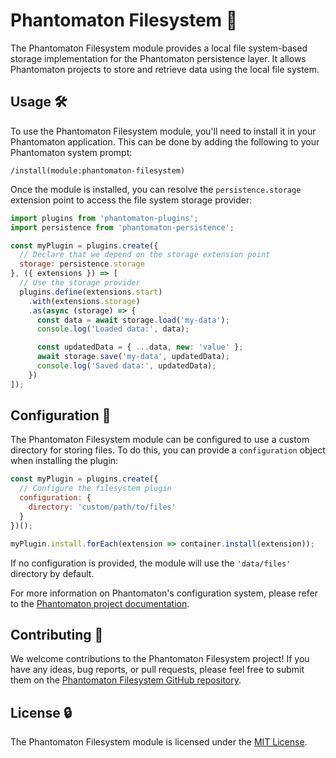 # Phantomaton Filesystem 💽

The Phantomaton Filesystem module provides a local file system-based storage implementation for the Phantomaton persistence layer. It allows Phantomaton projects to store and retrieve data using the local file system.

## Usage 🛠️

To use the Phantomaton Filesystem module, you'll need to install it in your Phantomaton application. This can be done by adding the following to your Phantomaton system prompt:

```
/install(module:phantomaton-filesystem)
```

Once the module is installed, you can resolve the `persistence.storage` extension point to access the file system storage provider:

```javascript
import plugins from 'phantomaton-plugins';
import persistence from 'phantomaton-persistence';

const myPlugin = plugins.create({
  // Declare that we depend on the storage extension point
  storage: persistence.storage
}, ({ extensions }) => [
  // Use the storage provider
  plugins.define(extensions.start)
    .with(extensions.storage)
    .as(async (storage) => {
      const data = await storage.load('my-data');
      console.log('Loaded data:', data);

      const updatedData = { ...data, new: 'value' };
      await storage.save('my-data', updatedData);
      console.log('Saved data:', updatedData);
    })
]);
```

## Configuration 🔧

The Phantomaton Filesystem module can be configured to use a custom directory for storing files. To do this, you can provide a `configuration` object when installing the plugin:

```javascript
const myPlugin = plugins.create({
  // Configure the filesystem plugin
  configuration: {
    directory: 'custom/path/to/files'
  }
})();

myPlugin.install.forEach(extension => container.install(extension));
```

If no configuration is provided, the module will use the `'data/files'` directory by default.

For more information on Phantomaton's configuration system, please refer to the [Phantomaton project documentation](https://github.com/phantomaton-ai/phantomaton#configuration-).

## Contributing 🦄

We welcome contributions to the Phantomaton Filesystem project! If you have any ideas, bug reports, or pull requests, please feel free to submit them on the [Phantomaton Filesystem GitHub repository](https://github.com/phantomaton-ai/phantomaton-filesystem).

## License 🔒

The Phantomaton Filesystem module is licensed under the [MIT License](LICENSE).